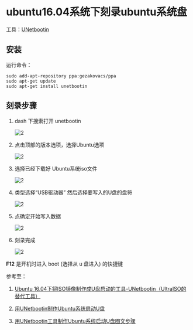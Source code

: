 # ubuntu16.04系统下刻录ubuntu系统盘

工具：[UNetbootin](https://unetbootin.github.io/linux_download.html)

## 安装

运行命令：

```shell
sudo add-apt-repository ppa:gezakovacs/ppa
sudo apt-get update
sudo apt-get install unetbootin
```

## 刻录步骤

1. dash 下搜索打开 unetbootin

    ![2](http://ww1.sinaimg.cn/large/006alGmrgy1g01nb6epldj30jq079dii.jpg)

2. 点击顶部的版本选项，选择Ubuntu选项

    ![2](http://ww1.sinaimg.cn/large/006alGmrgy1g01nd5bo35j30dq0a3gnh.jpg)

3. 选择已经下载好 Ubuntu系统iso文件

    ![2](http://ww1.sinaimg.cn/large/006alGmrgy1g01ne7l88hj30dw0a5q79.jpg)

4. 类型选择“USB驱动器” 然后选择要写入的U盘的盘符

    ![2](http://ww1.sinaimg.cn/large/006alGmrgy1g01nexgbhhj30dw0a8ado.jpg)

5. 点确定开始写入数据

    ![2](http://ww1.sinaimg.cn/large/006alGmrgy1g01ng0xfrzj30dw0a8tbl.jpg)

6. 刻录完成

    ![2](http://ww1.sinaimg.cn/large/006alGmrgy1g01ngjxih2j30dw0a840k.jpg)

**F12** 是开机时进入 boot (选择从 u 盘进入) 的快捷键

参考至：

1. [Ubuntu 16.04下将ISO镜像制作成U盘启动的工具-UNetbootin（UltraISO的替代工具）](https://www.cnblogs.com/EasonJim/p/8169707.html)

2. [用UNetbootin制作Ubuntu系统启动U盘](https://jingyan.baidu.com/article/20095761f9f592cb0721b431.html)

3. [用UNetbootin工具制作Ubuntu系统启动U盘图文步骤](https://www.jb51.net/os/89741.html)
